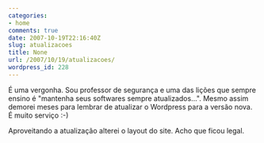 ```yaml
---
categories:
- home
comments: true
date: 2007-10-19T22:16:40Z
slug: atualizacoes
title: None
url: /2007/10/19/atualizacoes/
wordpress_id: 228
---
```


É uma vergonha. Sou professor de segurança e uma das lições que sempre ensino é "mantenha seus softwares sempre atualizados...". Mesmo assim demorei meses para lembrar de atualizar o Wordpress para a versão nova. É muito serviço :-)

Aproveitando a atualização alterei o layout do site. Acho que ficou legal.
